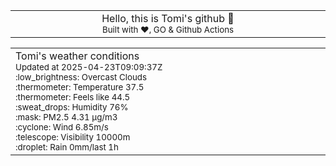 
<div align="center">
<table>
<tbody>
<td align="center">
<img width="2000" height="0"><br>
Hello, this is Tomi's github 👋<br>
<sup>Built with ❤️, GO & Github Actions</sup><br>
<img width="2000" height="0">
</td>
</tbody>
</table>
</div>
<table>
<tbody>
<td align="left">
<img width="2000" height="0"><br>
Tomi's weather conditions<br>
<sup>Updated at 2025-04-23T09:09:37Z</sup><br>
<sup>:low_brightness: Overcast Clouds</sup><br>
<sup>:thermometer: Temperature 37.5 </sup><br>
<sup>:thermometer: Feels like 44.5</sup><br>
<sup>:sweat_drops: Humidity 76%</sup><br>
<sup>:mask: PM2.5 4.31 μg/m3</sup><br>
<sup>:cyclone: Wind 6.85m/s </sup><br>
<sup>:telescope: Visibility 10000m </sup><br>
<sup>:droplet: Rain 0mm/last 1h </sup><br>
<img width="2000" height="0">
</td>
<td align="left">
<img width="2000" height="0"><br>
<br>
<img width="2000" height="0">
</td>
</tbody>
</table>
</div>
    